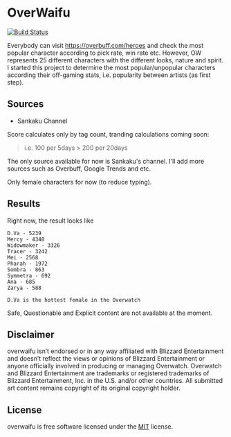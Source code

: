 # OverWaifu

[![Build Status](https://travis-ci.org/overwaifu/overwaifu.svg?branch=master)](https://travis-ci.org/overwaifu/overwaifu)

Everybody can visit https://overbuff.com/heroes and check the most popular
character according to pick rate, win rate etc. However, OW represents 25
different characters with the different looks, nature and spirit. I started this
project to determine the most popular/unpopular characters according their
off-gaming stats, i.e. popularity between artists (as first step).

## Sources

* Sankaku Channel

Score calculates only by tag count, tranding calculations coming soon:

> i.e. 100 per 5days > 200 per 20days

The only source available for now is Sankaku's channel. I'll add more sources
such as Overbuff, Google Trends and etc.

Only female characters for now (to reduce typing).

## Results

Right now, the result looks like

    D.Va - 5239
    Mercy - 4348
    Widowmaker - 3326
    Tracer - 3242
    Mei - 2568
    Pharah - 1972
    Sombra - 863
    Symmetra - 692
    Ana - 685
    Zarya - 588

    D.Va is the hottest female in the Overwatch

Safe, Questionable and Explicit content are not available at the moment.

## Disclaimer

overwaifu isn’t endorsed or in any way affiliated with Blizzard Entertainment
and doesn’t reflect the views or opinions of Blizzard Entertainment or anyone
officially involved in producing or managing Overwatch. Overwatch and Blizzard
Entertainment are trademarks or registered trademarks of Blizzard Entertainment,
Inc. in the U.S. and/or other countries. All submitted art content remains
copyright of its original copyright holder.

## License

overwaifu is free software licensed under the [MIT](LICENSE) license.
